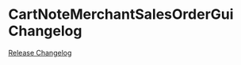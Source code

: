 # CartNoteMerchantSalesOrderGui Changelog

[Release Changelog](https://github.com/spryker/cart-note-merchant-sales-order-gui/releases)
